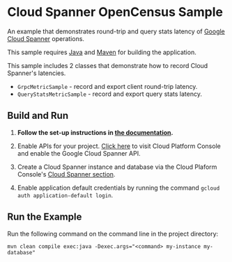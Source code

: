 # Cloud Spanner OpenCensus Sample

An example that demonstrates round-trip and query stats latency of [Google Cloud Spanner](https://cloud.google.com/spanner/) operations.

This sample requires [Java](https://www.java.com/en/download/) and [Maven](http://maven.apache.org/) for building the application.

This sample includes 2 classes that demonstrate how to record Cloud Spanner's latencies.

* `GrpcMetricSample` - record and export client round-trip latency.
* `QueryStatsMetricSample` - record and export query stats latency.

## Build and Run

1.  **Follow the set-up instructions in [the documentation](https://cloud.google.com/java/docs/setup).**

2.  Enable APIs for your project.
    [Click here](https://console.cloud.google.com/flows/enableapi?apiid=spanner.googleapis.com&showconfirmation=true)
    to visit Cloud Platform Console and enable the Google Cloud Spanner API.

3.  Create a Cloud Spanner instance and database via the Cloud Plaform Console's
    [Cloud Spanner section](http://console.cloud.google.com/spanner).

4.  Enable application default credentials by running the command `gcloud auth application-default login`.

## Run the Example

Run the following command on the command line in the project directory:

```
mvn clean compile exec:java -Dexec.args="<command> my-instance my-database"
```
